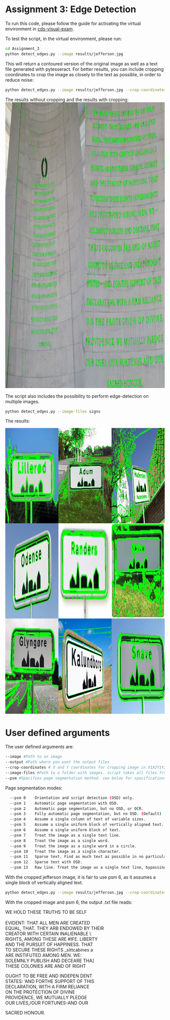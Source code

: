 # Assignment 3: Edge Detection

To run this code, please follow the guide for activating the virtual environment in [cds-visual-exam](https://github.com/Guscode/cds-visual-exam).

To test the script, in the virtual environment, please run:
```bash
cd Assignment_3
python detect_edges.py --image results/jefferson.jpg
```
This will return a contoured version of the original image as well as a text file generated with pytesseract.
For better results, you can include cropping coordinates to crop the image as closely to the text as possible, in order to reduce noise:
```bash
python detect_edges.py --image results/jefferson.jpg --crop-coordinates X750X700Y750Y1150
```

The results without cropping and the results with cropping:
<a href="https://github.com/Guscode/cds-visual-exam-2021">
    <img src="/Assignment_3/results/jeffersons.png" alt="Logo" width="1100" height="900">
</a>

The script also includes the possibility to perform edge-detection on multiple images.
```bash
python detect_edges.py --image-files signs
```
The results:

<a href="https://github.com/Guscode/cds-visual-exam-2021">
    <img src="/Assignment_3/results/city_signs.png" alt="Logo" width="900" height="900">
</a>



# User defined arguments

The user defined arguments are:

```bash
--image #Path to an image
--output #Path where you want the output files
--crop-coordinates # X and Y coordinates for cropping image in X1X2Y1Y2 format.
--image-files #Path to a folder with images. script takes all files from folder with .jpg, .jpeg or .png
--psm #Specifies page segmentation method. see below for specifications.

```

Page segmentation modes:

```bash
  --psm 0    Orientation and script detection (OSD) only.
  --psm 1    Automatic page segmentation with OSD.
  --psm 2    Automatic page segmentation, but no OSD, or OCR.
  --psm 3    Fully automatic page segmentation, but no OSD. (Default)
  --psm 4    Assume a single column of text of variable sizes.
  --psm 5    Assume a single uniform block of vertically aligned text.
  --psm 6    Assume a single uniform block of text.
  --psm 7    Treat the image as a single text line.
  --psm 8    Treat the image as a single word.
  --psm 9    Treat the image as a single word in a circle.
  --psm 10   Treat the image as a single character.
  --psm 11   Sparse text. Find as much text as possible in no particular order.
  --psm 12   Sparse text with OSD.
  --psm 13   Raw line. Treat the image as a single text line, bypassing hacks that are Tesseract-specific.
```

With the cropped jefferson image, it is fair to use psm 6, as it assumes a single block of vertically aligned text.

```bash
python detect_edges.py --image results/jefferson.jpg --crop-coordinates X750X700Y750Y1150 --psm 6 --output results
```

With the cropped image and psm 6, the output .txt file reads:

WE HOLD THESE TRUTHS TO BE SELF <br/>  
EVIDENT: THAT ALL MEN ARE CREATED <br/>
EQUAL, THAT. THEY ARB ENDOWED BY THEIR <br/>
CREATOR WITH CERTAIN INALIENABLE \ <br/>
RIGHTS, AMONG THESE ARE #IFE. LIBERTY <br/>
AND THE PURSUIT OF HAPPINESS. THAT <br/>
TO SECURE THESE RIGHTS _sittcabines a <br/>
ARE INSTIFUTED AMONG MEN. WE: <br/>
SOLEMNLY PUBLISH AND DECEARE THA] <br/>
THESE COLONIES ARE AND OF RIGHT


OUGHT TO BE FREE AND INDEPEN DENT <br/>
STATES: ‘AND FORTHE SUPPORT OF THIS <br/>
DECLARATION, WITH A FIRM RELIANCE <br/>
ON THE PROTECTION OF DIVINE <br/>
PROVIDENCE, WE MUTUALLY PLEDGE <br/>
OUR LIVES,/OUR FORTUNES-AND OUR <br/>

SACRED HONOUR. <br/>

